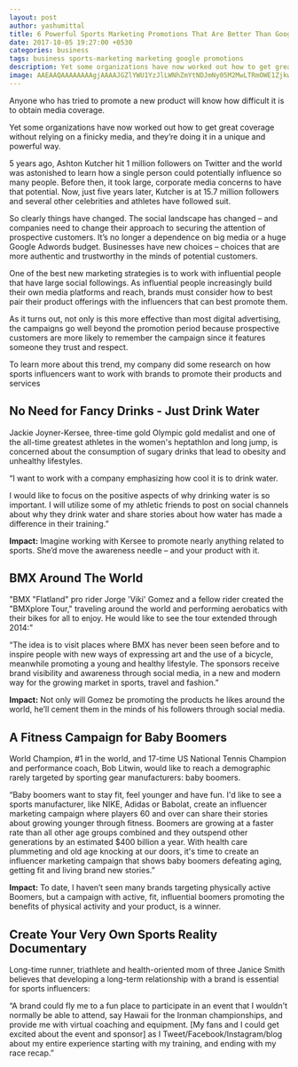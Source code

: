 ```yaml
---
layout: post
author: yashumittal
title: 6 Powerful Sports Marketing Promotions That Are Better Than Google
date: 2017-10-05 19:27:00 +0530
categories: business
tags: business sports-marketing marketing google promotions
description: Yet some organizations have now worked out how to get great coverage without relying on a finicky media, and they're doing it in a unique and powerful way.
image: AAEAAQAAAAAAAAgjAAAAJGZlYWU1YzJlLWNhZmYtNDJmNy05M2MwLTRmOWE1ZjkwOTYzNA.jpg
---
```


Anyone who has tried to promote a new product will know how difficult it is to obtain media coverage.

Yet some organizations have now worked out how to get great coverage without relying on a finicky media, and they’re doing it in a unique and powerful way.

5 years ago, Ashton Kutcher hit 1 million followers on Twitter and the world was astonished to learn how a single person could potentially influence so many people. Before then, it took large, corporate media concerns to have that potential. Now, just five years later, Kutcher is at 15.7 million followers and several other celebrities and athletes have followed suit.

So clearly things have changed. The social landscape has changed – and companies need to change their approach to securing the attention of prospective customers. It’s no longer a dependence on big media or a huge Google Adwords budget. Businesses have new choices – choices that are more authentic and trustworthy in the minds of potential customers.

One of the best new marketing strategies is to work with influential people that have large social followings. As influential people increasingly build their own media platforms and reach, brands must consider how to best pair their product offerings with the influencers that can best promote them.

As it turns out, not only is this more effective than most digital advertising, the campaigns go well beyond the promotion period because prospective customers are more likely to remember the campaign since it features someone they trust and respect.

To learn more about this trend, my company did some research on how sports influencers want to work with brands to promote their products and services

## No Need for Fancy Drinks - Just Drink Water

Jackie Joyner-Kersee, three-time gold Olympic gold medalist and one of the all-time greatest athletes in the women's heptathlon and long jump, is concerned about the consumption of sugary drinks that lead to obesity and unhealthy lifestyles.

“I want to work with a company emphasizing how cool it is to drink water.

I would like to focus on the positive aspects of why drinking water is so important. I will utilize some of my athletic friends to post on social channels about why they drink water and share stories about how water has made a difference in their training.”

**Impact:** Imagine working with Kersee to promote nearly anything related to sports. She’d move the awareness needle – and your product with it.

## BMX Around The World

"BMX "Flatland" pro rider Jorge 'Viki' Gomez and a fellow rider created the "BMXplore Tour," traveling around the world and performing aerobatics with their bikes for all to enjoy. He would like to see the tour extended through 2014:"

“The idea is to visit places where BMX has never been seen before and to inspire people with new ways of expressing art and the use of a bicycle, meanwhile promoting a young and healthy lifestyle. The sponsors receive brand visibility and awareness through social media, in a new and modern way for the growing market in sports, travel and fashion.”

**Impact:** Not only will Gomez be promoting the products he likes around the world, he’ll cement them in the minds of his followers through social media.

## A Fitness Campaign for Baby Boomers

World Champion, #1 in the world, and 17-time US National Tennis Champion and performance coach, Bob Litwin, would like to reach a demographic rarely targeted by sporting gear manufacturers: baby boomers.

“Baby boomers want to stay fit, feel younger and have fun. I'd like to see a sports manufacturer, like NIKE, Adidas or Babolat, create an influencer marketing campaign where players 60 and over can share their stories about growing younger through fitness. Boomers are growing at a faster rate than all other age groups combined and they outspend other generations by an estimated $400 billion a year. With health care plummeting and old age knocking at our doors, it's time to create an influencer marketing campaign that shows baby boomers defeating aging, getting fit and living brand new stories.”

**Impact:** To date, I haven’t seen many brands targeting physically active Boomers, but a campaign with active, fit, influential boomers promoting the benefits of physical activity and your product, is a winner.

## Create Your Very Own Sports Reality Documentary

Long-time runner, triathlete and health-oriented mom of three Janice Smith believes that developing a long-term relationship with a brand is essential for sports influencers:

“A brand could fly me to a fun place to participate in an event that I wouldn't normally be able to attend, say Hawaii for the Ironman championships, and provide me with virtual coaching and equipment. [My fans and I could get excited about the event and sponsor] as I Tweet/Facebook/Instagram/blog about my entire experience starting with my training, and ending with my race recap.”
